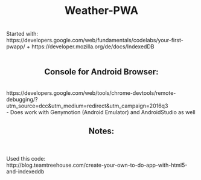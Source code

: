 <center><h1>Weather-PWA</h1> <br/></center>
Started with: <br/>
https://developers.google.com/web/fundamentals/codelabs/your-first-pwapp/
  + https://developer.mozilla.org/de/docs/IndexedDB<br/><br/>
<center> <h2> Console for Android Browser:</h2></center><br/>
  https://developers.google.com/web/tools/chrome-devtools/remote-debugging/?utm_source=dcc&utm_medium=redirect&utm_campaign=2016q3 <br/>
- Does work with Genymotion (Android Emulator) and AndroidStudio as well  

<center> <h2> Notes:</h2></center><br/>
<br/> Used this code: <br/>
http://blog.teamtreehouse.com/create-your-own-to-do-app-with-html5-and-indexeddb





